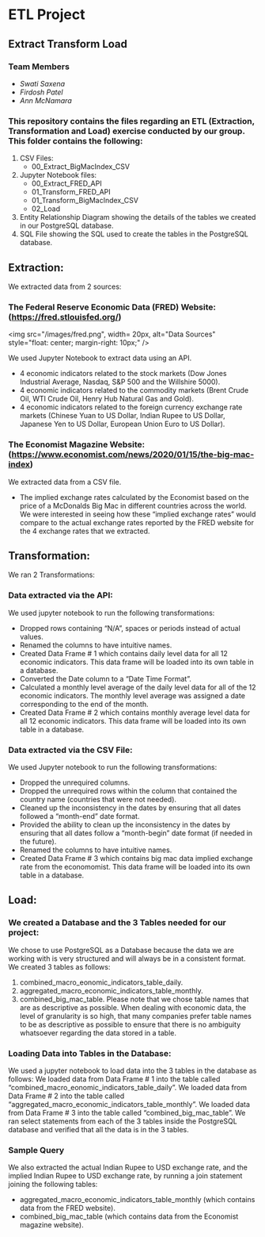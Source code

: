 # ETL Project
## Extract Transform Load 
### Team Members
* *Swati Saxena*
* *Firdosh Patel*
* *Ann McNamara*

### This repository contains the files regarding an ETL (Extraction, Transformation and Load) exercise conducted by our group. This folder contains the following:
1.	CSV Files:
    *	00_Extract_BigMacIndex_CSV
2.	Jupyter Notebook files:
    *	00_Extract_FRED_API
    *	01_Transform_FRED_API
    *	01_Transform_BigMacIndex_CSV
    *	02_Load
3.	Entity Relationship Diagram showing the details of the tables we created in our PostgreSQL database.
4.	SQL File showing the SQL used to create the tables in the PostgreSQL database.

## Extraction:

We extracted data from 2 sources:
### The Federal Reserve Economic Data (FRED) Website: (https://fred.stlouisfed.org/)
<img src="/images/fred.png", width= 20px,
     alt="Data Sources"
     style="float: center; margin-right: 10px;" />

We used Jupyter Notebook to extract data using an API. 
* 4 economic indicators related to the stock markets (Dow Jones Industrial Average, Nasdaq, S&P 500 and the Willshire 5000).
* 4 economic indicators related to the commodity markets (Brent Crude Oil, WTI Crude Oil, Henry Hub Natural Gas and Gold).
* 4 economic indicators related to the foreign currency exchange rate markets (Chinese Yuan to US Dollar, Indian Rupee to US Dollar, Japanese Yen to US Dollar, European Union Euro to US Dollar).
### The Economist Magazine Website: (https://www.economist.com/news/2020/01/15/the-big-mac-index)


We extracted data from a CSV file.
* The implied exchange rates calculated by the Economist based on the price of a McDonalds Big Mac in different countries across the world. We were interested in seeing how these “implied exchange rates” would compare to the actual exchange rates reported by the FRED website for the 4 exchange rates that we extracted. 

## Transformation:
We ran 2 Transformations:
### Data extracted via the API:
We used jupyter notebook to run the following transformations:
* Dropped rows containing “N/A”, spaces or periods instead of actual values.
* Renamed the columns to have intuitive names.
* Created Data Frame # 1 which contains daily level data for all 12 economic indicators. This data frame will be loaded into its own table in a database.
* Converted the Date column to a “Date Time Format”.
* Calculated a monthly level average of the daily level data for all of the 12 economic indicators. The monthly level average was assigned a date corresponding to the end of the month.
* Created Data Frame # 2 which contains monthly average level data for all 12 economic indicators. This data frame will be loaded into its own table in a database.
### Data extracted via the CSV File:
We used Jupyter notebook to run the following transformations:
* Dropped the unrequired columns.
* Dropped the unrequired rows within the column that contained the country name (countries that were not needed).
* Cleaned up the inconsistency in the dates by ensuring that all dates followed a “month-end” date format.
* Provided the ability to clean up the inconsistency in the dates by ensuring that all dates follow a “month-begin” date format (if needed in the future).
* Renamed the columns to have intuitive names.
* Created Data Frame # 3 which contains big mac data implied exchange rate from the economomist. This data frame will be loaded into its own table in a database.
## Load:
### We created a Database and the 3 Tables needed for our project:
We chose to use PostgreSQL as a Database because the data we are working with is very structured and will always be in a consistent format.
We created 3 tables as follows:
1.  combined_macro_eonomic_indicators_table_daily.
2.	aggregated_macro_economic_indicators_table_monthly.
3.	combined_big_mac_table.
Please note that we chose table names that are as descriptive as possible. When dealing with economic data, the level of granularity is so high, that many companies prefer table names to be as descriptive as possible to ensure that there is no ambiguity whatsoever regarding the data stored in a table. 
### Loading Data into Tables in the Database:
We used a jupyter notebook to load data into the 3 tables in the database as follows:
We loaded data from Data Frame # 1 into the table called “combined_macro_eonomic_indicators_table_daily”.
We loaded data from Data Frame # 2 into the table called “aggregated_macro_economic_indicators_table_monthly”.
We loaded data from Data Frame # 3 into the table called “combined_big_mac_table”.
We ran select statements from each of the 3 tables inside the PostgreSQL database and verified that all the data is in the 3 tables.
### Sample Query
We also extracted the actual Indian Rupee to USD exchange rate, and the implied Indian Rupee to USD exchange rate, by running a join statement joining the following tables:
* aggregated_macro_economic_indicators_table_monthly (which contains data from the FRED website).
* combined_big_mac_table (which contains data from the Economist magazine website).




